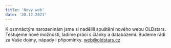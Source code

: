```yaml
---
title: 'Nový web'
date: '20.12.2021'
---
```


K osmnáctým narozeninám jsme si nadělili spuštění nového webu OLDstars. Testujeme nové možnosti, ladíme práci s články a databázemi. Budeme rádi za Vaše dojmy, nápady i připomínky. web@oldstars.cz
